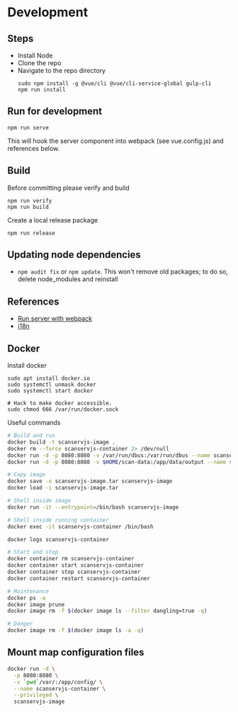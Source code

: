 # Development

## Steps

* Install Node
* Clone the repo
* Navigate to the repo directory
  ```
  sudo npm install -g @vue/cli @vue/cli-service-global gulp-cli
  npm run install
  ```

## Run for development

```
npm run serve
```

This will hook the server component into webpack (see vue.config.js) and
references below.

## Build

Before committing please verify and build
```
npm run verify
npm run build
```

Create a local release package
```
npm run release
```

## Updating node dependencies

* `npm audit fix` or `npm update`. This won't remove old packages; to do so,
  delete node_modules and reinstall

## References

* [Run server with webpack](https://dennisreimann.de/articles/vue-cli-serve-express.html)
* [i18n](https://www.codeandweb.com/babeledit/tutorials/how-to-translate-your-vue-app-with-vue-i18n)

## Docker

Install docker
```
sudo apt install docker.io
sudo systemctl unmask docker
sudo systemctl start docker

# Hack to make docker accessible.
sudo chmod 666 /var/run/docker.sock
```

Useful commands
```sh
# Build and run
docker build -t scanservjs-image .
docker rm --force scanservjs-container 2> /dev/null
docker run -d -p 8080:8080 -v /var/run/dbus:/var/run/dbus --name scanservjs-container --privileged scanservjs-image
docker run -d -p 8080:8080 -v $HOME/scan-data:/app/data/output --name scanservjs-container --privileged scanservjs-image

# Copy image
docker save -o scanservjs-image.tar scanservjs-image
docker load -i scanservjs-image.tar

# Shell inside image
docker run -it --entrypoint=/bin/bash scanservjs-image

# Shell inside running container
docker exec -it scanservjs-container /bin/bash

docker logs scanservjs-container

# Start and stop
docker container rm scanservjs-container
docker container start scanservjs-container
docker container stop scanservjs-container
docker container restart scanservjs-container

# Maintenance
docker ps -a
docker image prune
docker image rm -f $(docker image ls --filter dangling=true -q)

# Danger
docker image rm -f $(docker image ls -a -q)
```

## Mount map configuration files

```sh
docker run -d \
  -p 8080:8080 \
  -v `pwd`/var/:/app/config/ \
  --name scanservjs-container \
  --privileged \
  scanservjs-image
```